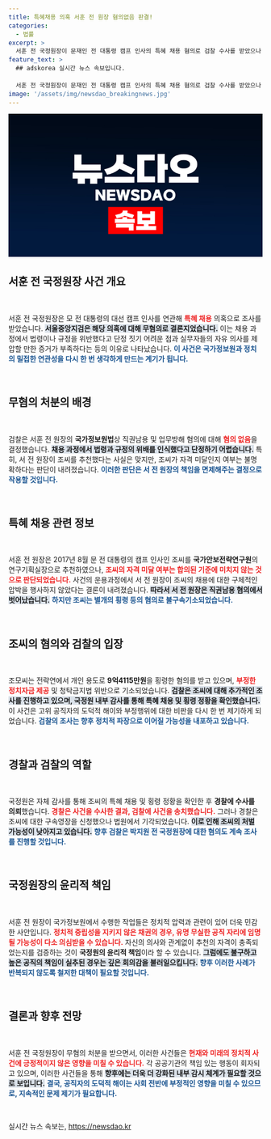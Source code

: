 ```yaml
---
title: 특혜채용 의혹 서훈 전 원장 혐의없음 판결!
categories:
  - 법률
excerpt: >
  서훈 전 국정원장이 문재인 전 대통령 캠프 인사의 특혜 채용 혐의로 검찰 수사를 받았으나 무혐의 판결을 받았다. 관련 고소인 조씨는 별도의 횡령 혐의로 불구속기소됐다. 정치권 논란의 중심에 선 이 사건의 전말은? 클릭해 확인해보세요!
feature_text: >
  ## adskorea 실시간 뉴스 속보입니다.

  서훈 전 국정원장이 문재인 전 대통령 캠프 인사의 특혜 채용 혐의로 검찰 수사를 받았으나 무혐의 판결을 받았다. 관련 고소인 조씨는 별도의 횡령 혐의로 불구속기소됐다. 정치권 논란의 중심에 선 이 사건의 전말은? 클릭해 확인해보세요!
image: '/assets/img/newsdao_breakingnews.jpg'
---
```


<p><img src="/assets/img/newsdao_breakingnews.jpg" alt="adskorea 속보" /></p>

<h2 data-ke-size="size26">서훈 전 국정원장 사건 개요</h2>

<p data-ke-size="size16">&nbsp;</p>

<p>서훈 전 국정원장은 모 전 대통령의 대선 캠프 인사를 연관해 <b><span style="color: #ee2323;">특혜 채용</span></b> 의혹으로 조사를 받았습니다. <b><span style="background-color: #21538527;">서울중앙지검은 해당 의혹에 대해 무혐의로 결론지었습니다.</span></b> 이는 채용 과정에서 법령이나 규정을 위반했다고 단정 짓기 어려운 점과 실무자들의 자유 의사를 제압할 만한 증거가 부족하다는 등의 이유로 나타났습니다. <b><span style="color: #1a5490;">이 사건은 국가정보원과 정치의 밀접한 연관성을 다시 한 번 생각하게 만드는 계기가 됩니다.</span></b></p>

<p data-ke-size="size16">&nbsp;</p>

<h2 data-ke-size="size26">무혐의 처분의 배경</h2>

<p data-ke-size="size16">&nbsp;</p>

<p>검찰은 서훈 전 원장의 <b>국가정보원법</b>상 직권남용 및 업무방해 혐의에 대해 <b><span style="color: #ee2323;">혐의 없음</span></b>을 결정했습니다. <b><span style="background-color: #21538527;">채용 과정에서 법령과 규정의 위배를 인식했다고 단정하기 어렵습니다.</span></b> 특히, 서 전 원장이 조씨를 추천했다는 사실은 맞지만, 조씨가 자격 미달인지 여부는 불명확하다는 판단이 내려졌습니다. <b><span style="color: #1a5490;">이러한 판단은 서 전 원장의 책임을 면제해주는 결정으로 작용할 것입니다.</span></b></p>

<p data-ke-size="size16">&nbsp;</p>

<h2 data-ke-size="size26">특혜 채용 관련 정보</h2>

<p data-ke-size="size16">&nbsp;</p>

<p>서훈 전 원장은 2017년 8월 문 전 대통령의 캠프 인사인 조씨를 <b>국가안보전략연구원</b>의 연구기획실장으로 추천하였으나, <b><span style="color: #ee2323;">조씨의 자격 미달 여부는 합의된 기준에 미치지 않는 것으로 판단되었습니다.</span></b> 사건의 운용과정에서 서 전 원장이 조씨의 채용에 대한 구체적인 압박을 행사하지 않았다는 결론이 내려졌습니다. <b><span style="background-color: #21538527;">따라서 서 전 원장은 직권남용 혐의에서 벗어났습니다.</span></b> <b><span style="color: #1a5490;">하지만 조씨는 별개의 횡령 등의 혐의로 불구속기소되었습니다.</span></b></p>

<p data-ke-size="size16">&nbsp;</p>

<h2 data-ke-size="size26">조씨의 혐의와 검찰의 입장</h2>

<p data-ke-size="size16">&nbsp;</p>

<p>조모씨는 전략연에서 개인 용도로 <b>9억4115만원</b>을 횡령한 혐의를 받고 있으며, <b><span style="color: #ee2323;">부정한 정치자금 제공</span></b> 및 청탁금지법 위반으로 기소되었습니다. <b><span style="background-color: #21538527;">검찰은 조씨에 대해 추가적인 조사를 진행하고 있으며, 국정원 내부 감사를 통해 특혜 채용 및 횡령 정황을 확인했습니다.</span></b> 이 사건은 고위 공직자의 도덕적 해이와 부정행위에 대한 비판을 다시 한 번 제기하게 되었습니다. <b><span style="color: #1a5490;">검찰의 조사는 향후 정치적 파장으로 이어질 가능성을 내포하고 있습니다.</span></b></p>

<p data-ke-size="size16">&nbsp;</p>

<h2 data-ke-size="size26">경찰과 검찰의 역할</h2>

<p data-ke-size="size16">&nbsp;</p>

<p>국정원은 자체 감사를 통해 조씨의 특혜 채용 및 횡령 정황을 확인한 후 <b>경찰에 수사를 의뢰</b>했습니다. <b><span style="color: #ee2323;">경찰은 사건을 수사한 결과, 검찰에 사건을 송치했습니다.</span></b> 그러나 경찰은 조씨에 대한 구속영장을 신청했으나 법원에서 기각되었습니다. <b><span style="background-color: #21538527;">이로 인해 조씨의 처벌 가능성이 낮아지고 있습니다.</span></b> <b><span style="color: #1a5490;">향후 검찰은 박지원 전 국정원장에 대한 혐의도 계속 조사를 진행할 것입니다.</span></b></p>

<p data-ke-size="size16">&nbsp;</p>

<h2 data-ke-size="size26">국정원장의 윤리적 책임</h2>

<p data-ke-size="size16">&nbsp;</p>

<p>서훈 전 원장이 국가정보원에서 수행한 작업들은 정치적 압력과 관련이 있어 더욱 민감한 사안입니다. <b><span style="color: #ee2323;">정치적 중립성을 지키지 않은 채권의 경우, 유명 무실한 공직 자리에 임명될 가능성이 다소 의심받을 수 있습니다.</span></b> 자신의 의사와 관계없이 추천의 자격이 충족되었는지를 검증하는 것이 <b>국정원의 윤리적 책임</b>이라 할 수 있습니다. <b><span style="background-color: #21538527;">그럼에도 불구하고 높은 공직의 책임이 실추된 경우는 깊은 회의감을 불러일으킵니다.</span></b> <b><span style="color: #1a5490;">향후 이러한 사례가 반복되지 않도록 철저한 대책이 필요할 것입니다.</span></b></p>

<p data-ke-size="size16">&nbsp;</p>

<h2 data-ke-size="size26">결론과 향후 전망</h2>

<p data-ke-size="size16">&nbsp;</p>

<p>서훈 전 국정원장이 무혐의 처분을 받으면서, 이러한 사건들은 <b><span style="color: #ee2323;">현재와 미래의 정치적 사건에 긍정적이지 않은 영향을 미칠 수 있습니다.</span></b> 각 공공기관의 책임 있는 행동이 회자되고 있으며, 이러한 사건들을 통해 <b><span style="background-color: #21538527;">향후에는 더욱 더 강화된 내부 감시 체계가 필요할 것으로 보입니다.</span></b> <b><span style="color: #1a5490;">결국, 공직자의 도덕적 해이는 사회 전반에 부정적인 영향을 미칠 수 있으므로, 지속적인 문제 제기가 필요합니다.</span></b> </p>

<p data-ke-size="size16">&nbsp;</p>
실시간 뉴스 속보는, <a href="https://newsdao.kr" rel="dofollow">https://newsdao.kr</a>


